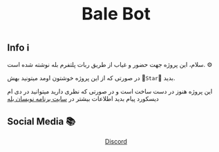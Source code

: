 <div align='center'>
<p style = "font-size: 40px;"><b> Bale Bot </b></p>
</div>

## Info ℹ

سلام، این پروژه جهت حضور و غیاب از طریق ربات پلتفرم بله نوشته شده است. ⚙


در صورتی که از این پروژه خوشتون اومد میتونید بهش 🌟`Star`🌟 بدید.


این پروژه هنوز در دست ساخت است و در صورتی که نظری دارید میتوانید در دی ام دیسکورد پیام بدید
اطلاعات بیشتر در [سایت برنامه نویسان بله](https://devbale.ir/)
## Social Media 📚

<div align='center'>
<a href="https://discord.com/users/684748470799958033"> Discord </a>
</div>

